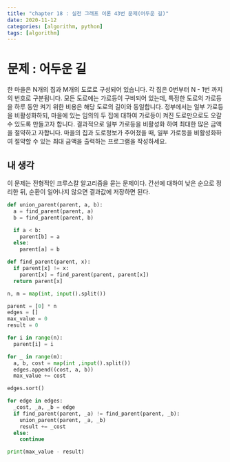 ```yaml
---
title: "chapter 18 : 실전 그래프 이론 43번 문제(어두운 길)"
date: 2020-11-12
categories: [algorithm, python]
tags: [algorithm]
---
```

# 문제 : 어두운 길
한 마을은 N개의 집과 M개의 도로로 구성되어 있습니다. 각 집은 0번부터 N - 1번 까지의 번호로 구분됩니다. 모든 도로에는 가로등이 구비되어 있는데, 특정한 도로의 가로등을 하루 동안 켜기 위한 비용은 해당 도로의 길이와 동일합니다.
정부에서는 일부 가로등을 비활성화하되, 마을에 있는 임의의 두 집에 대하여 가로등이 켜진 도로만으로도 오갈 수 있도록 만들고자 합니다. 결과적으로 일부 가로등을 비활성화 하여 최대한 많은 금액을 절약하고 자합니다. 마을의 집과 도로정보가 주어졌을 때, 일부 가로등을 비활성화하여 절약할 수 있는 최대 금액을 출력하는 프로그램을 작성하세요.

## 내 생각
이 문제는 전형적인 크루스칼 알고리즘을 묻는 문제이다. 간선에 대하여 낮은 순으로 정리한 뒤, 순환이 일어나지 않으면 결과값에 저장하면 된다.
```python
def union_parent(parent, a, b):
  a = find_parent(parent, a)
  b = find_parent(parent, b)

  if a < b:
    parent[b] = a
  else:
    parent[a] = b

def find_parent(parent, x):
  if parent[x] != x:
    parent[x] = find_parent(parent, parent[x])
  return parent[x]

n, m = map(int, input().split())

parent = [0] * n
edges = []
max_value = 0
result = 0

for i in range(n):
  parent[i] = i

for _ in range(m):
  a, b, cost = map(int ,input().split())
  edges.append((cost, a, b))
  max_value += cost

edges.sort()

for edge in edges:
  _cost, _a, _b = edge
  if find_parent(parent, _a) != find_parent(parent, _b):
    union_parent(parent, _a, _b)
    result += _cost
  else:
    continue

print(max_value - result)
```
